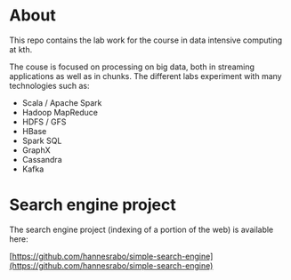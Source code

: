 # About
This repo contains the lab work for the course in data intensive computing at kth.

The couse is focused on processing on big data, both in streaming applications as well as in chunks. The different labs experiment with many technologies such as:

- Scala / Apache Spark
- Hadoop MapReduce
- HDFS / GFS
- HBase
- Spark SQL
- GraphX
- Cassandra
- Kafka

# Search engine project
The search engine project (indexing of a portion of the web) is available here:

[https://github.com/hannesrabo/simple-search-engine](https://github.com/hannesrabo/simple-search-engine)
